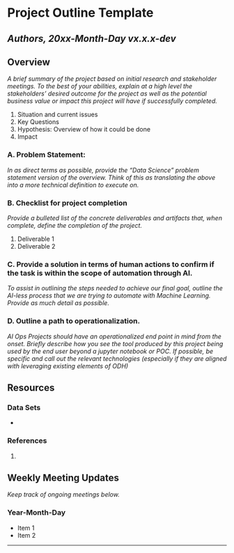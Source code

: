 # Project Outline Template


## _Authors,  20xx-Month-Day vx.x.x-dev_


## Overview

_A brief summary of the project based on initial research and stakeholder meetings. To the best of your abilities, 
explain at a high level the stakeholders’ desired outcome for the project as well as the potential business value or 
impact this project will have if successfully completed._



1. Situation and current issues
2. Key Questions
3. Hypothesis: Overview of how it could be done
4. Impact


### A. Problem Statement: 

_In as direct terms as possible, provide the “Data Science” problem statement version of the overview. Think of this as 
translating the above into a more technical definition to execute on._


### B. Checklist for project completion

_Provide a bulleted list of the concrete deliverables and artifacts that, when complete, define the completion of the
 project._



1. Deliverable 1
2. Deliverable 2


### C. Provide a solution in terms of human actions to confirm if the task is within the scope of automation through AI. 

_To assist in outlining the steps needed to achieve our final goal, outline the AI-less process that we are trying to 
automate with Machine Learning. Provide as much detail as possible._


### D. Outline a path to operationalization.

_AI Ops Projects should have an operationalized end point in mind from the onset. Briefly describe how you see the tool
 produced by this project being used by the end user beyond a jupyter notebook or POC. If possible, be specific and
 call out the relevant technologies (especially if they are aligned with leveraging existing elements of ODH)_


## Resources


### Data Sets



*   


### References



1. 



## Weekly Meeting Updates

_Keep track of ongoing meetings below._


### Year-Month-Day



*   Item 1
*   Item 2

** **
